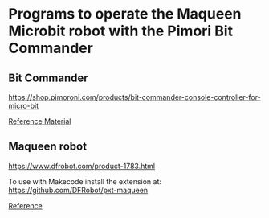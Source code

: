 # Programs to operate the Maqueen Microbit robot with the Pimori Bit Commander

## Bit Commander

https://shop.pimoroni.com/products/bit-commander-console-controller-for-micro-bit

[Reference Material](http://multiwingspan.co.uk/micro.php?page=bcpxtintro)

## Maqueen robot

https://www.dfrobot.com/product-1783.html

To use with Makecode install the extension at: https://github.com/DFRobot/pxt-maqueen

[Reference](https://github.com/DFRobot/Maqueen4.1-MakeCode-Tutorial/blob/master/Maqueen%204.1-MakeCode%20Graphical%20Programming%20TutorialV1.0-EN.pdf)

